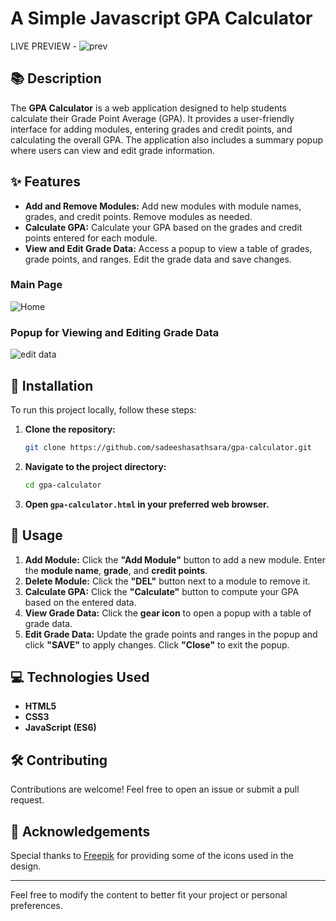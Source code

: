 # A Simple Javascript GPA Calculator

LIVE PREVIEW - ![prev](https://gradepointaveragecalculator.on.drv.tw/gpacalculator.app/)

## 📚 Description

The **GPA Calculator** is a web application designed to help students calculate their Grade Point Average (GPA). It provides a user-friendly interface for adding modules, entering grades and credit points, and calculating the overall GPA. The application also includes a summary popup where users can view and edit grade information.

## ✨ Features

- **Add and Remove Modules:** Add new modules with module names, grades, and credit points. Remove modules as needed.
- **Calculate GPA:** Calculate your GPA based on the grades and credit points entered for each module.
- **View and Edit Grade Data:** Access a popup to view a table of grades, grade points, and ranges. Edit the grade data and save changes.

### Main Page

![Home](https://github.com/sadeeshasathsara/gpa-calculator/assets/81063100/60440fc9-36e9-46c4-8b9b-fbfb39ef1544)

### Popup for Viewing and Editing Grade Data

![edit data](https://github.com/sadeeshasathsara/gpa-calculator/assets/81063100/3bbe5f21-f02c-4ae1-8f75-f06d2d61df5f)


## 🚀 Installation

To run this project locally, follow these steps:

1. **Clone the repository:**

   ```bash
   git clone https://github.com/sadeeshasathsara/gpa-calculator.git
   ```

2. **Navigate to the project directory:**

   ```bash
   cd gpa-calculator
   ```

3. **Open `gpa-calculator.html` in your preferred web browser.**

## 🔧 Usage

1. **Add Module:** Click the **"Add Module"** button to add a new module. Enter the **module name**, **grade**, and **credit points**.
2. **Delete Module:** Click the **"DEL"** button next to a module to remove it.
3. **Calculate GPA:** Click the **"Calculate"** button to compute your GPA based on the entered data.
4. **View Grade Data:** Click the **gear icon** to open a popup with a table of grade data.
5. **Edit Grade Data:** Update the grade points and ranges in the popup and click **"SAVE"** to apply changes. Click **"Close"** to exit the popup.

## 💻 Technologies Used

- **HTML5**
- **CSS3**
- **JavaScript (ES6)**

## 🛠️ Contributing

Contributions are welcome! Feel free to open an issue or submit a pull request.

## 🤝 Acknowledgements

Special thanks to [Freepik](https://www.freepik.com/) for providing some of the icons used in the design.

-------------------------------------------------------------------------------------------------------------

Feel free to modify the content to better fit your project or personal preferences.
